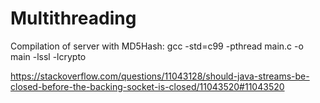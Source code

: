 # Multithreading
Compilation of server with MD5Hash: gcc -std=c99 -pthread main.c -o main -lssl -lcrypto


https://stackoverflow.com/questions/11043128/should-java-streams-be-closed-before-the-backing-socket-is-closed/11043520#11043520
